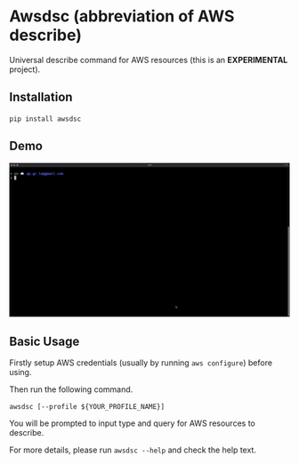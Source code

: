 # Awsdsc (abbreviation of AWS describe)

Universal describe command for AWS resources (this is an **EXPERIMENTAL** project).

## Installation

```
pip install awsdsc
```

## Demo

![demo](demo.gif)

## Basic Usage

Firstly setup AWS credentials (usually by running `aws configure`) before using.

Then run the following command.

```
awsdsc [--profile ${YOUR_PROFILE_NAME}]
```

You will be prompted to input type and query for AWS resources to describe.

For more details, please run `awsdsc --help` and check the help text.
